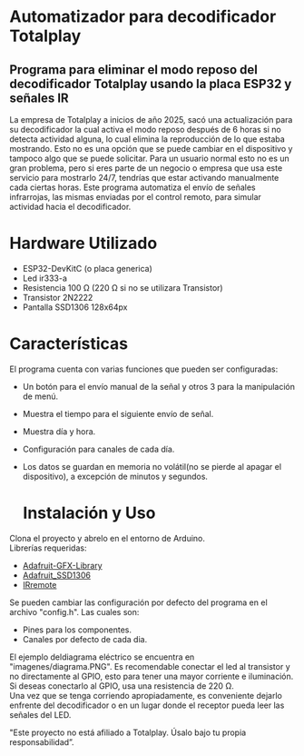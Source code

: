 # Automatizador para decodificador Totalplay

## Programa para eliminar el modo reposo del decodificador Totalplay usando la placa ESP32 y señales IR

La empresa de Totalplay a inicios de año 2025, sacó una actualización para su decodificador la cual activa el modo reposo después de 6 horas si no detecta actividad alguna, lo cual elimina la reproducción de lo que estaba mostrando.
Esto no es una opción que se puede cambiar en el dispositivo y tampoco algo que se puede solicitar. Para un usuario normal esto no es un gran problema, pero si eres parte de un negocio o empresa que usa este servicio para mostrarlo 24/7, tendrías que estar activando manualmente cada ciertas horas.
Este programa automatiza el envío de señales infrarrojas, las mismas enviadas por el control remoto, para simular actividad hacia el decodificador.

# Hardware Utilizado
- ESP32-DevKitC (o placa generica)
- Led ir333-a
- Resistencia 100 Ω (220 Ω si no se utilizara Transistor)
- Transistor 2N2222
- Pantalla SSD1306 128x64px

# Características
El programa cuenta con varias funciones que pueden ser configuradas:
- Un botón para el envío manual de la señal y otros 3 para la manipulación de menú.
- Muestra el tiempo para el siguiente envío de señal.
- Muestra día y hora.
- Configuración para canales de cada día.
- Los datos se guardan en memoria no volátil(no se pierde al apagar el dispositivo), a excepción de minutos y segundos.

  # Instalación y Uso
Clona el proyecto y abrelo en el entorno de Arduino.  
Librerías requeridas:
- [Adafruit-GFX-Library](https://github.com/adafruit/Adafruit-GFX-Library)
- [Adafruit_SSD1306](https://github.com/adafruit/Adafruit_SSD1306)
- [IRremote](https://github.com/Arduino-IRremote/Arduino-IRremote)   

Se pueden cambiar las configuración por defecto del programa en el archivo "config.h". Las cuales son:
- Pines para los componentes.
- Canales por defecto de cada dia. 
 
El ejemplo deldiagrama eléctrico se encuentra en "imagenes/diagrama.PNG". Es recomendable conectar el led al transistor y no directamente al GPIO, esto para tener una mayor corriente e iluminación. Si deseas conectarlo al GPIO, usa una resistencia de 220 Ω.   
Una vez que se tenga corriendo apropiadamente, es conveniente dejarlo enfrente del decodificador o en un lugar donde el receptor pueda leer las señales del LED. 

"Este proyecto no está afiliado a Totalplay. Úsalo bajo tu propia responsabilidad”.
